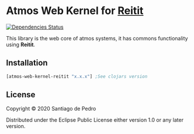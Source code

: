 # Atmos Web Kernel for [Reitit](https://github.com/metosin/reitit)

[![Dependencies Status](https://versions.deps.co/AtmosSystem/atmos-web-kernel-reitit/status.png)](https://versions.deps.co/AtmosSystem/atmos-web-kernel-reitit)

This library is the web core of atmos systems, it has commons functionality using **Reitit**.

## Installation
```clojure
[atmos-web-kernel-reitit "x.x.x"] ;See clojars version
```

## License

Copyright © 2020 Santiago de Pedro

Distributed under the Eclipse Public License either version 1.0 or any later version.
